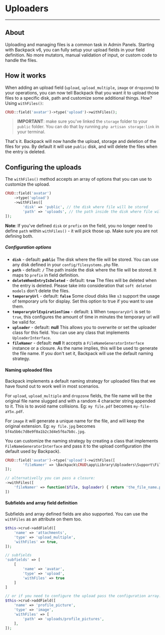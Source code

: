 # Uploaders

---

<a name="upload-about"></a>
## About

Uploading and managing files is a common task in Admin Panels. Starting with Backpack v6, you can fully setup your upload fields in your field definition. No more mutators, manual validation of input, or custom code to handle the files.

<a name="upload-how-it-works"></a>
## How it works

When adding an upload field (`upload`, `upload_multiple`, `image` or `dropzone`) to your operations, you can now tell Backpack that you want it to upload those files to a specific disk, path and customize some additional things. How? Using `withFiles()`:
    
```php
CRUD::field('avatar')->type('upload')->withFiles();
```
> **IMPORTANT**: make sure you've linked the `storage` folder to your `public` folder. You can do that by running `php artisan storage:link` in your terminal.

That's it. Backpack will now handle the upload, storage and deletion of the files for you. By default it will use `public` disk, and will delete the files when the entry is deleted.

<a name="upload-configuration"></a>
## Configuring the uploads

The `withFiles()` method accepts an array of options that you can use to customize the upload. 

```php
CRUD::field('avatar')
    ->type('upload')
    ->withFiles([
        'disk' => 'public', // the disk where file will be stored
        'path' => 'uploads', // the path inside the disk where file will be stored
]);
```
**Note**: If you've defined `disk` or `prefix` on the field, you no longer need to define `path` within `withFiles()` - it will pick those up. Make sure you are not defining both.


##### Configuration options

- **`disk`** - default: **`public`**
The disk where the file will be stored. You can use any disk defined in your `config/filesystems.php` file.
- **`path`** - default: **`/`**
The path inside the disk where the file will be stored. It maps to `prefix` in field definition.
- **`deleteWhenEntryIsDeleted`** - default: **`true`**
The files will be deleted when the entry is deleted. Please take into consideration that `soft deleted models` don't delete the files.
- **`temporaryUrl`** - default: **`false`**
Some cloud disks like `s3` support the usage of temporary urls for display. Set this option to true if you want to use them.
- **`temporaryUrlExpirationTime`** - default: **`1`**
When `temporaryUrl` is set to `true`, this configures the amount of time in minutes the temporary url will be valid for.
- **`uploader`** - default: **null**
This allows you to overwrite or set the uploader class for this field. You can use any class that implements `UploaderInterface`.
- **`fileNamer`** - default: **null**
It accepts a `FileNameGeneratorInterface` instance or a closure. As the name implies, this will be used to generate the file name. If you don't set it, Backpack will use the default naming strategy.


<a name="upload-name-files"></a>
#### Naming uploaded files

Backpack implements a default naming strategy for uploaded files that we have found out to work well in most scenarios. 

For `upload`, `upload_multiple` and `dropzone` fields, the file name will be the original file name slugged and with a random 4 character string appended to it. This is to avoid name collisions. Eg: `my file.pdf` becomes `my-file-aY5x.pdf`.

For `image` it will generate a unique name for the file, and will keep the original extension. Eg: `my file.jpg` becomes `5f4a5b6c7d8e9f0a1b2c3d4e5f6a7b8c.jpg`.

You can customize the naming strategy by creating a class that implements `FileNameGeneratorInterface` and pass it to the upload configuration (the default used by Backpack).

```php
CRUD::field('avatar')->type('upload')->withFiles([
        'fileNamer' => \Backpack\CRUD\app\Library\Uploaders\Support\FileNameGenerator::class,
]);

// alternativelly you can pass a closure:
->withFiles([
    'fileNamer' => function($file, $uploader) { return 'the_file_name.png'; },
])
```
<a name="upload-subfields-array"></a>
#### Subfields and array field definition

Subfields and array defined fields are also supported. You can use the `withFiles` as an attribute on them too.

```php
$this->crud->addField([
    'name' => 'attachments',
    'type' => 'upload_multiple',
    'withFiles' => true,
]);

// subfields
'subfields' => [
    [
        'name' => 'avatar',
        'type' => 'upload', 
        'withFiles' => true
    ]
]

// or if you need to configure the upload pass the configuration array:
$this->crud->addField([
    'name' => 'profile_picture',
    'type' => 'image',
    'withFiles' => [
        'path' => 'uploads/profile_pictures',
    ],
]);
```